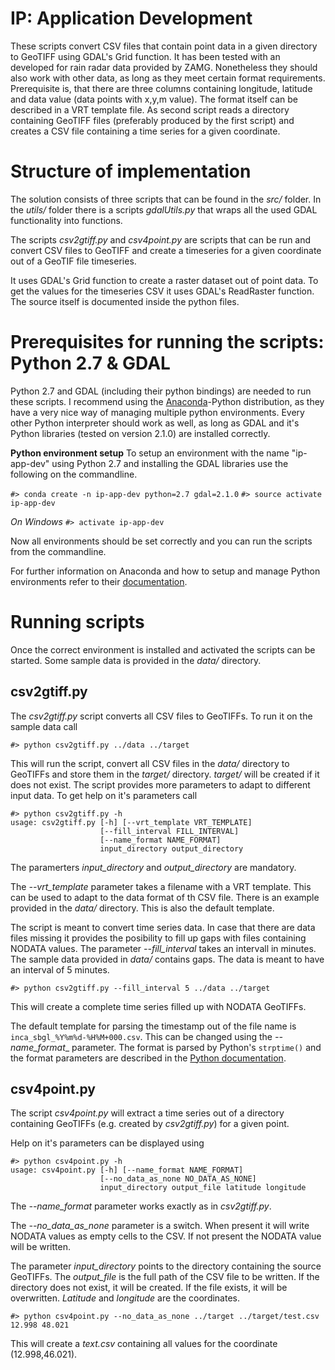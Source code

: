 # IP: Application Development

These scripts convert CSV files that contain point data in a given directory
to GeoTIFF using GDAL's Grid function. It has been tested with an developed for
rain radar data provided by ZAMG. Nonetheless they should also work
with other data, as long as they meet certain format requirements.
Prerequisite is, that there are three columns containing longitude,
latitude and data value (data points with x,y,m value). The format itself
can be described in a VRT template file. As second script reads a directory
containing GeoTIFF files (preferably produced by the first script) and creates a CSV
file containing a time series for a given coordinate.

# Structure of implementation
The solution consists of three scripts that can be found in the _src/_
folder. In the _utils/_ folder there is a scripts _gdalUtils.py_ that
wraps all the used GDAL functionality into functions.

The scripts _csv2gtiff.py_ and _csv4point.py_ are scripts that can be run
and convert CSV files to GeoTIFF and create a timeseries for a given
coordinate out of a GeoTIF file timeseries.

It uses GDAL's Grid function to create a raster dataset out of point data.
To get the values for the timeseries CSV it uses GDAL's ReadRaster function.
The source itself is documented inside the python files.

# Prerequisites for running the scripts: Python 2.7 & GDAL
Python 2.7 and GDAL (including their python bindings) are needed to run
these scripts. I recommend using the [Anaconda](https://www.continuum.io/why-anaconda)-Python
distribution, as they have a very nice way of managing multiple python
environments. Every other Python interpreter should work as well, as long as GDAL and it's
Python libraries (tested on version 2.1.0) are installed correctly.

**Python environment setup**
To setup an environment with the name "ip-app-dev" using Python 2.7 and
installing the GDAL libraries use the following on the commandline.

`#> conda create -n ip-app-dev python=2.7 gdal=2.1.0`
`#> source activate ip-app-dev`

*On Windows*
`#> activate ip-app-dev`

Now all environments should be set correctly and you can run the scripts
from the commandline.

For further information on Anaconda and how to setup and manage Python
environments refer to their [documentation](http://conda.pydata.org/docs/using/envs.html).

# Running scripts
Once the correct environment is installed and activated the scripts can
be started. Some sample data is provided in the _data/_ directory.

## csv2gtiff.py
The _csv2gtiff.py_ script converts all CSV files to GeoTIFFs. To run it
on the sample data call

    #> python csv2gtiff.py ../data ../target

This will run the script, convert all CSV files in the _data/_ directory
to GeoTIFFs and store them in the _target/_ directory. _target/_ will be
created if it does not exist. The script provides more parameters to adapt
to different input data. To get help on it's parameters call

    #> python csv2gtiff.py -h
    usage: csv2gtiff.py [-h] [--vrt_template VRT_TEMPLATE]
                        [--fill_interval FILL_INTERVAL]
                        [--name_format NAME_FORMAT]
                        input_directory output_directory

The paramerters _input_directory_ and _output_directory_ are mandatory.

The _--vrt_template_ parameter takes a filename with a VRT template. This
can be used to adapt to the data format of th CSV file. There is an example
provided in the _data/_ directory. This is also the default template.

The script is meant to convert time series data. In case that there are
data files missing it provides the posibility to fill up gaps with files
containing NODATA values. The parameter _--fill_interval_ takes an intervall
in minutes. The sample data provided in _data/_ contains gaps. The data
is meant to have an interval of 5 minutes.

    #> python csv2gtiff.py --fill_interval 5 ../data ../target

This will create a complete time series filled up with NODATA GeoTIFFs.

The default template for parsing the timestamp out of the file name is
`inca_sbgl_%Y%m%d-%H%M+000.csv`. This can be changed using the _--name_format__
parameter. The format is parsed by Python's `strptime()` and the format
parameters are described in the [Python documentation](https://docs.python.org/2/library/datetime.html#strftime-and-strptime-behavior).

## csv4point.py

The script _csv4point.py_ will extract a time series out of a directory
containing GeoTIFFs (e.g. created by _csv2gtiff.py_) for a given point.

Help on it's parameters can be displayed using

    #> python csv4point.py -h
    usage: csv4point.py [-h] [--name_format NAME_FORMAT]
                        [--no_data_as_none NO_DATA_AS_NONE]
                        input_directory output_file latitude longitude

The _--name_format_ parameter works exactly as in _csv2gtiff.py_.

The _--no_data_as_none_ parameter is a switch. When present it will write
NODATA values as empty cells to the CSV. If not present the NODATA value
will be written.

The parameter _input_directory_ points to the directory containing the
source GeoTIFFs. The _output_file_ is the full path of the CSV file to be written.
If the directory does not exist, it will be created. If the file exists,
it will be overwritten. _Latitude_ and _longitude_ are the coordinates.

    #> python csv4point.py --no_data_as_none ../target ../target/test.csv 12.998 48.021
    
 This will create a _text.csv_ containing all values for the coordinate (12.998,46.021).